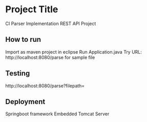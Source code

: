 # Project Title

CI Parser Implementation REST API Project

## How to run

Import as maven project in eclipse 
Run Application.java
Try URL: http://localhost:8080/parse for sample file

## Testing
http://localhost:8080/parse?filepath=<absolute file path>

## Deployment

Springboot framework
Embedded Tomcat Server
